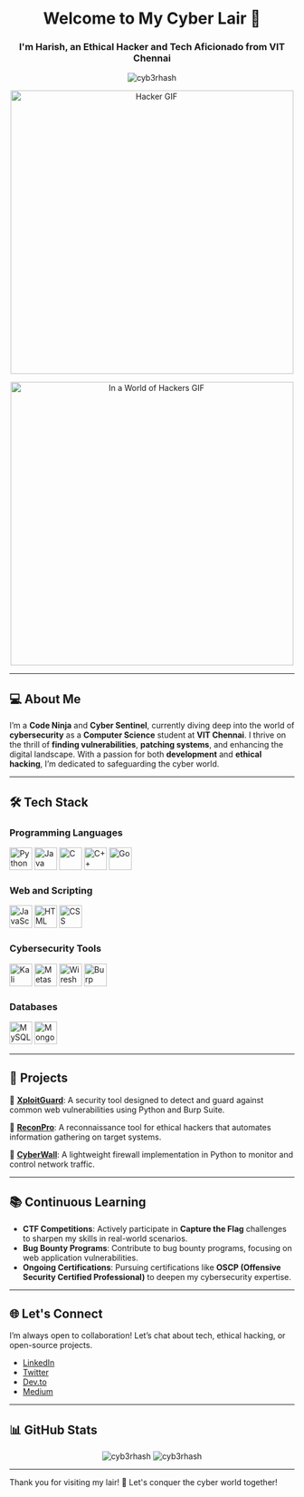 <h1 align="center">Welcome to My Cyber Lair 👾</h1>
<h3 align="center">I'm Harish, an Ethical Hacker and Tech Aficionado from VIT Chennai</h3>

<p align="center"> <img src="https://komarev.com/ghpvc/?username=cyb3rhash&label=Profile%20views&color=0e75b6&style=flat" alt="cyb3rhash" /> </p>

<p align="center">
  <img src="https://media.gifdb.com/images/high/gb0b3z4ka5se6m8g.gif" alt="Hacker GIF" width="500"/>
</p>

<p align="center">
  <img src="https://your-direct-link-to-the-gif.gif" alt="In a World of Hackers GIF" width="500"/>
</p>

---

## 💻 About Me

I’m a **Code Ninja** and **Cyber Sentinel**, currently diving deep into the world of **cybersecurity** as a **Computer Science** student at **VIT Chennai**. I thrive on the thrill of **finding vulnerabilities**, **patching systems**, and enhancing the digital landscape. With a passion for both **development** and **ethical hacking**, I’m dedicated to safeguarding the cyber world.

---

## 🛠️ Tech Stack

### Programming Languages
<p align="left">
  <img src="https://img.icons8.com/color/48/000000/python--v1.png" alt="Python" width="40" height="40"/>
  <img src="https://img.icons8.com/color/48/000000/java-coffee-cup-logo.png" alt="Java" width="40" height="40"/>
  <img src="https://img.icons8.com/color/48/000000/c-programming.png" alt="C" width="40" height="40"/>
  <img src="https://img.icons8.com/color/48/000000/c-plus-plus-logo.png" alt="C++" width="40" height="40"/>
  <img src="https://img.icons8.com/color/48/000000/golang.png" alt="Go" width="40" height="40"/>
</p>

### Web and Scripting
<p align="left">
  <img src="https://img.icons8.com/color/48/000000/javascript--v1.png" alt="JavaScript" width="40" height="40"/>
  <img src="https://img.icons8.com/color/48/000000/html-5--v1.png" alt="HTML" width="40" height="40"/>
  <img src="https://img.icons8.com/color/48/000000/css3.png" alt="CSS" width="40" height="40"/>
</p>

### Cybersecurity Tools
<p align="left">
  <img src="https://img.icons8.com/color/48/000000/kali-linux.png" alt="Kali Linux" width="40" height="40"/>
  <img src="https://img.icons8.com/color/48/000000/metasploit.png" alt="Metasploit" width="40" height="40"/>
  <img src="https://iconduck.com/icons/152699/wireshark" alt="Wireshark" width="40" height="40"/> <!-- Replace with direct Wireshark icon link -->
  <img src="https://example.com/path-to-your-burp-suite-icon.png" alt="Burp Suite" width="40" height="40"/> <!-- Replace with direct Burp Suite icon link -->
</p>

### Databases
<p align="left">
  <img src="https://img.icons8.com/color/48/000000/mysql-logo.png" alt="MySQL" width="40" height="40"/>
  <img src="https://img.icons8.com/color/48/000000/mongodb.png" alt="MongoDB" width="40" height="40"/>
</p>

---

## 🚀 Projects

🔗 **[XploitGuard](https://github.com/cyb3rhash/xploitguard)**: A security tool designed to detect and guard against common web vulnerabilities using Python and Burp Suite.

🔗 **[ReconPro](https://github.com/cyb3rhash/reconpro)**: A reconnaissance tool for ethical hackers that automates information gathering on target systems.

🔗 **[CyberWall](https://github.com/cyb3rhash/cyberwall)**: A lightweight firewall implementation in Python to monitor and control network traffic.

---

## 📚 Continuous Learning

- **CTF Competitions**: Actively participate in **Capture the Flag** challenges to sharpen my skills in real-world scenarios.
- **Bug Bounty Programs**: Contribute to bug bounty programs, focusing on web application vulnerabilities.
- **Ongoing Certifications**: Pursuing certifications like **OSCP (Offensive Security Certified Professional)** to deepen my cybersecurity expertise.

---

## 🌐 Let's Connect

I’m always open to collaboration! Let’s chat about tech, ethical hacking, or open-source projects.

- [LinkedIn](your-linkedin-profile)
- [Twitter](your-twitter-handle)
- [Dev.to](https://dev.to/cyb3r_hash)
- [Medium](https://medium.com/@cyberhash)

---

## 📊 GitHub Stats

<p align="center">
  <img src="https://github-readme-stats.vercel.app/api?username=cyb3rhash&show_icons=true&locale=en" alt="cyb3rhash" />
  <img src="https://github-readme-streak-stats.herokuapp.com/?user=cyb3rhash&" alt="cyb3rhash" />
</p>

---

Thank you for visiting my lair! 🔐 Let's conquer the cyber world together!


